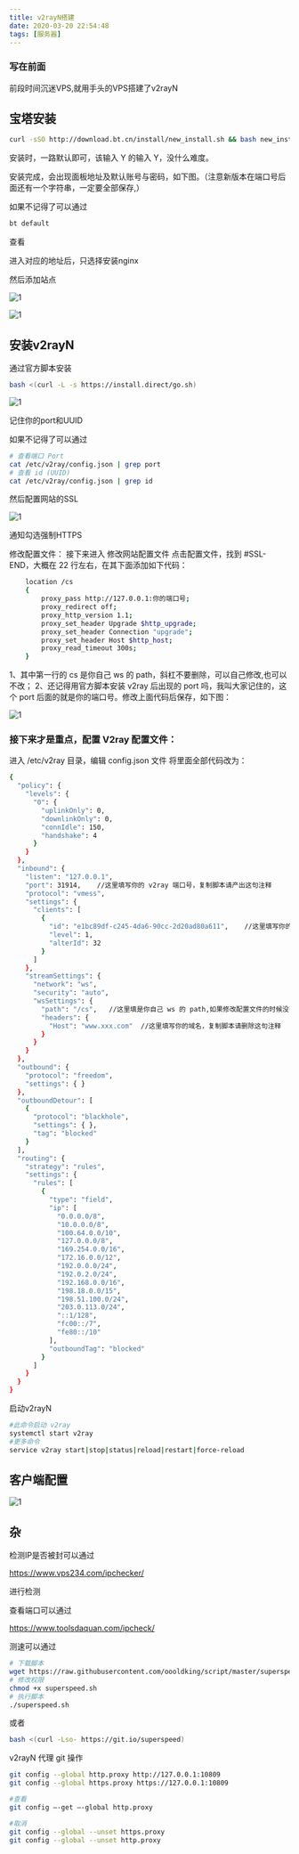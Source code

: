 ```yaml
---
title: v2rayN搭建
date: 2020-03-20 22:54:48
tags: [服务器]
---
```


### 写在前面

前段时间沉迷VPS,就用手头的VPS搭建了v2rayN

## 宝塔安装

```bash
curl -sSO http://download.bt.cn/install/new_install.sh && bash new_install.sh
```

安装时，一路默认即可，该输入 Y 的输入 Y，没什么难度。

安装完成，会出现面板地址及默认账号与密码，如下图。（注意新版本在端口号后面还有一个字符串，一定要全部保存,）

如果不记得了可以通过

```bash
bt default
```

查看

进入对应的地址后，只选择安装nginx

然后添加站点

![1](https://cdn.jsdelivr.net/gh/Hsueh-Xue/Hsueh-Xue.github.io@master/upload/v2rayN/1.png)

![1](https://cdn.jsdelivr.net/gh/Hsueh-Xue/Hsueh-Xue.github.io@master/upload/v2rayN/2.png)

## 安装v2rayN

通过官方脚本安装

```bash
bash <(curl -L -s https://install.direct/go.sh)
```

![1](https://cdn.jsdelivr.net/gh/Hsueh-Xue/Hsueh-Xue.github.io@master/upload/v2rayN/3.png)

记住你的port和UUID

如果不记得了可以通过

```bash
# 查看端口 Port
cat /etc/v2ray/config.json | grep port
# 查看 id (UUID)
cat /etc/v2ray/config.json | grep id
```

然后配置网站的SSL

![1](https://cdn.jsdelivr.net/gh/Hsueh-Xue/Hsueh-Xue.github.io@master/upload/v2rayN/4.png)

通知勾选强制HTTPS

修改配置文件：
接下来进入 修改网站配置文件 点击配置文件，找到 #SSL-END，大概在 22 行左右，在其下面添加如下代码：

```bash
    location /cs
    {
        proxy_pass http://127.0.0.1:你的端口号;
        proxy_redirect off;
        proxy_http_version 1.1;
        proxy_set_header Upgrade $http_upgrade;
        proxy_set_header Connection "upgrade";
        proxy_set_header Host $http_host;
        proxy_read_timeout 300s;
    }
```

1、其中第一行的 cs 是你自己 ws 的 path，斜杠不要删除，可以自己修改,也可以不改；
2、还记得用官方脚本安装 v2ray 后出现的 port 吗，我叫大家记住的，这个 port 后面的就是你的端口号。修改上面代码后保存，如下图：

![1](https://cdn.jsdelivr.net/gh/Hsueh-Xue/Hsueh-Xue.github.io@master/upload/v2rayN/5.png)

### 接下来才是重点，配置 V2ray 配置文件：
进入 /etc/v2ray 目录，编辑 config.json 文件 将里面全部代码改为：

```bash
{
  "policy": {
    "levels": {
      "0": {
        "uplinkOnly": 0,
        "downlinkOnly": 0,
        "connIdle": 150,
        "handshake": 4
      }
    }
  },
  "inbound": {
    "listen": "127.0.0.1",
    "port": 31914,    //这里填写你的 v2ray 端口号，复制脚本请产出这句注释
    "protocol": "vmess",
    "settings": {
      "clients": [
        {
          "id": "e1bc89df-c245-4da6-90cc-2d20ad80a611",    //这里填写你的 v2ray UUID，复制脚本请删除这句注释
          "level": 1,
          "alterId": 32
        }
      ]
    },
    "streamSettings": {
      "network": "ws",
      "security": "auto",
      "wsSettings": {
        "path": "/cs",   //这里填是你自己 ws 的 path,如果修改配置文件的时候没有修改过就不管，复制脚本请删除这句注释
        "headers": {
          "Host": "www.xxx.com"  //这里填写你的域名，复制脚本请删除这句注释
        }
      }
    }
  },
  "outbound": {
    "protocol": "freedom",
    "settings": { }
  },
  "outboundDetour": [
    {
      "protocol": "blackhole",
      "settings": { },
      "tag": "blocked"
    }
  ],
  "routing": {
    "strategy": "rules",
    "settings": {
      "rules": [
        {
          "type": "field",
          "ip": [
            "0.0.0.0/8",
            "10.0.0.0/8",
            "100.64.0.0/10",
            "127.0.0.0/8",
            "169.254.0.0/16",
            "172.16.0.0/12",
            "192.0.0.0/24",
            "192.0.2.0/24",
            "192.168.0.0/16",
            "198.18.0.0/15",
            "198.51.100.0/24",
            "203.0.113.0/24",
            "::1/128",
            "fc00::/7",
            "fe80::/10"
          ],
          "outboundTag": "blocked"
        }
      ]
    }
  }
}

```

启动v2rayN

```bash
#此命令启动 v2ray
systemctl start v2ray
#更多命令
service v2ray start|stop|status|reload|restart|force-reload
```

## 客户端配置

![1](https://cdn.jsdelivr.net/gh/Hsueh-Xue/Hsueh-Xue.github.io@master/upload/v2rayN/6.png)

## 杂

检测IP是否被封可以通过

https://www.vps234.com/ipchecker/

进行检测

查看端口可以通过

https://www.toolsdaquan.com/ipcheck/

测速可以通过

```bash
# 下载脚本
wget https://raw.githubusercontent.com/oooldking/script/master/superspeed.sh 
# 修改权限
chmod +x superspeed.sh
# 执行脚本
./superspeed.sh
```

或者

```bash
bash <(curl -Lso- https://git.io/superspeed)
```

v2rayN 代理 git 操作

```bash
git config --global http.proxy http://127.0.0.1:10809
git config --global https.proxy https://127.0.0.1:10809

#查看
git config –-get –-global http.proxy

#取消
git config --global --unset https.proxy
git config --global --unset http.proxy 
```
